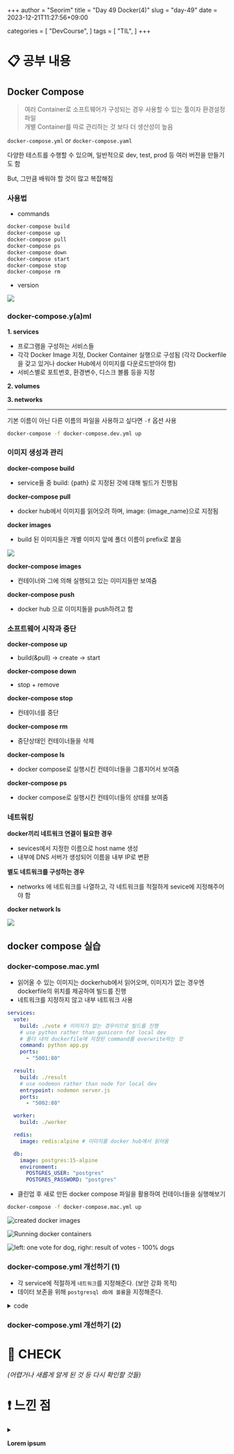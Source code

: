 +++
author = "Seorim"
title =  "Day 49 Docker(4)"
slug = "day-49"
date = 2023-12-21T11:27:56+09:00

categories = [
    "DevCourse",
]
tags = [
    "TIL",
]
+++

<style>
g1 { color: #79AC78 }
g2 { color: #B0D9B1 }
g3 { color: #D0E7D2 }
g4 { color: #618264 }
o1 { color: #F9B572 }
w1 { color: #FAF8ED }
</style>

# 📋 공부 내용

## Docker Compose

> 여러 Container로 소프트웨어가 구성되는 경우 사용할 수 있는 툴이자 환경설정파일  
> 개별 Container를 따로 관리하는 것 보다 더 생산성이 높음

`docker-compose.yml` or `docker-compose.yaml`

다양한 테스트를 수행할 수 있으며, 일반적으로 dev, test, prod 등 여러 버전을 만들기도 함

But, 그만큼 배워야 할 것이 많고 복잡해짐

### 사용법

- commands

```bash
docker-compose build
docker-compose up
docker-compose pull
docker-compose ps
docker-compose down
docker-compose start
docker-compose stop
docker-compose rm
```

- version

![](image.png)

### docker-compose.y(a)ml

**1. services**

- 프로그램을 구성하는 서비스들
- 각각 Docker Image 지정, Docker Container 실행으로 구성됨 (각각 Dockerfile을 갖고 있거나 docker Hub에서 이미지를 다운로드받아야 함)
- 서비스별로 포트번호, 환경변수, 디스크 볼륨 등을 지정

**2. volumes**

**3. networks**

---

기본 이름이 아닌 다른 이름의 파일을 사용하고 싶다면 `-f` 옵션 사용

```bash
docker-compose -f docker-compose.dev.yml up
```

### 이미지 생성과 관리

**docker-compose build**

- service들 중 build: {path} 로 지정된 것에 대해 빌드가 진행됨

**docker-compose pull**

- docker hub에서 이미지를 읽어오려 하며, image: {image_name}으로 지정됨

**docker images**

- build 된 이미지들은 개별 이미지 앞에 폴더 이름이 prefix로 붙음

![](image-1.png)

**docker-compose images**

- 컨테이너와 그에 의해 실행되고 있는 이미지들만 보여줌

**docker-compose push**

- docker hub 으로 이미지들을 push하려고 함

### 소프트웨어 시작과 중단

**docker-compose up**

- build(&pull) -> create -> start

**docker-compose down**

- stop + remove

**docker-compose stop**

- 컨테이너를 중단

**docker-compose rm**

- 중단상태인 컨테이너들을 삭제

**docker-compose ls**

- docker compose로 실행시킨 컨테이너들을 그룹지어서 보여줌

**docker-compose ps**

- docker compose로 실행시킨 컨테이너들의 상태를 보여줌

### 네트워킹

**docker끼리 네트워크 연결이 필요한 경우**

- sevices에서 지정한 이름으로 host name 생성
- 내부에 DNS 서버가 생성되어 이름을 내부 IP로 변환

**별도 네트워크를 구성하는 경우**

- networks 에 네트워크를 나열하고, 각 네트워크를 적절하게 sevice에 지정해주어야 함

**docker network ls**

![](image-2.png)

## docker compose 실습

### docker-compose.mac.yml

- 읽어올 수 있는 이미지는 dockerhub에서 읽어오며, 이미지가 없는 경우엔 dockerfile의 위치를 제공하여 빌드를 진행
- 네트워크를 지정하지 않고 내부 네트워크 사용

```yaml
services:
  vote:
    build: ./vote # 이미지가 없는 경우이므로 빌드를 진행
    # use python rather than gunicorn for local dev
    # 폴더 내의 dockerfile에 지정된 command를 overwrite하는 것
    command: python app.py
    ports:
      - "5001:80"

  result:
    build: ./result
    # use nodemon rather than node for local dev
    entrypoint: nodemon server.js
    ports:
      - "5002:80"

  worker:
    build: ./worker

  redis:
    image: redis:alpine # 이미지를 docker hub에서 읽어옴

  db:
    image: postgres:15-alpine
    environment:
      POSTGRES_USER: "postgres"
      POSTGRES_PASSWORD: "postgres"
```

- 클린업 후 새로 만든 docker compose 파일을 활용하여 컨테이너들을 실행해보기

```bash
docker-compose -f docker-compose.mac.yml up
```

![created docker images](image-3.png)

![Running docker containers](image-4.png)

![left: one vote for dog, righr: result of votes - 100% dogs](image-5.png)

### docker-compose.yml 개선하기 (1)

- 각 service에 적절하게 `네트워크`를 지정해준다. (보안 강화 목적)
- 데이터 보존을 위해 `postgresql db에 볼륨`을 지정해준다.

<details>

  <summary>
    code
  </summary>

```yaml
services:
  vote:
    ...
    networks:
      - back-tier
      - front-tier

  result:
    ...
    networks:
      - back-tier
      - front-tier

  worker:
    ...
    networks:
      - back-tier

  redis:
    ...
    networks:
      - back-tier

  db:
    ...
    networks:
      - back-tier
    volumes:
      - db-data:/var/lib/postgresql/data

networks:
  back-tier:
  front-tier:

volumes:
  db-data:
```

</details>

### docker-compose.yml 개선하기 (2)

# 👀 CHECK

_<span style = "font-size:15px">(어렵거나 새롭게 알게 된 것 등 다시 확인할 것들)</span>_

# ❗ 느낀 점

<details>
  <summary>

**Lorem ipsum**

  </summary>

Lorem ipsum _dolor sit amet_, consectetur [adipiscing elit](https://example.org/)

</details>

